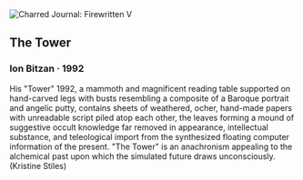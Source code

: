 <div class="artwork-of-the-day">
  <div class="container">
    <div class="img-wrapper">
      <img
        src="https://uploads4.wikiart.org/images/ion-bitzan/the-tower-1992.jpg"
        alt="Charred Journal: Firewritten V" />
    </div>
    <div class="artwork-detail">
      <div class="artwork-origin"> 
        <h2 class="artwork-name">The Tower</h2>
        <h3 class="artist">
          Ion Bitzan
                    ·  1992
        </h3>
      </div>
      <p class="description">
        <span class="artwork-description-text ng-binding" ng-bind-html="viewModel.ArtworkOfTheDay.Description | unsafe">His "Tower" 1992, a mammoth and magnificent reading table supported on hand-carved legs with busts resembling a composite of a Baroque portrait and angelic putty, contains sheets of weathered, ocher, hand-made papers with unreadable script piled atop each other, the leaves forming a mound of suggestive occult knowledge far removed in appearance, intellectual substance, and teleological import from the synthesized floating computer information of the present. "The Tower" is an anachronism appealing to the alchemical past upon which the simulated future draws unconsciously. (Kristine Stiles)</span>
                        <div class="text-shadow-container" ng-show="showShadow" style=""></div>
      </p>
    </div>
  </div>

</div>
